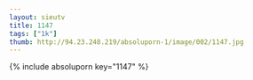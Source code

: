 ```yaml
--- 
layout: sieutv
title: 1147
tags: ["1k"]
thumb: http://94.23.248.219/absoluporn-1/image/002/1147.jpg
---
```

{% include absoluporn key="1147" %} 
